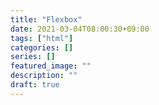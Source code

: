 ```yaml
---
title: "Flexbox"
date: 2021-03-04T08:00:30+09:00
tags: ["html"]
categories: []
series: []
featured_image: ""
description: ""
draft: true
---
```

